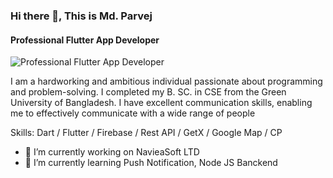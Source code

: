 ### Hi there 👋, This is Md. Parvej
#### Professional Flutter App Developer
![Professional Flutter App Developer](https://media.licdn.com/dms/image/D5616AQHy71QUQ6-q5w/profile-displaybackgroundimage-shrink_350_1400/0/1679129525119?e=1714608000&v=beta&t=3Cb3ZckjKR7pihiODsaUOKWK8uCEcj9JSNsjdq4SPk8)

I am a hardworking and ambitious individual passionate about programming and problem-solving. I completed my B. SC. in CSE from the Green University of Bangladesh. I have excellent communication
skills, enabling me to effectively communicate with a wide range of people


Skills: Dart / Flutter / Firebase / Rest API / GetX / Google Map / CP

- 🔭 I’m currently working on NavieaSoft LTD 
- 🌱 I’m currently learning Push Notification, Node JS Banckend 




